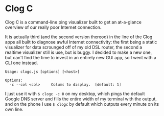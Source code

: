 # Clog C

Clog C is a command-line ping visualizer built to get an at-a-glance overview of our really poor Internet connection.

It is actually third (and the second version thereod) in the line of the Clog apps all built to diagnose awful Internet connectivity: the first being a static visualizer for data scrounged off of my old DSL router, the second a realtime visualizer still is use, but is buggy. I decided to make a new one, but can't find the time to invest in an entirely new GUI app, so I went with a CLI one instead.

```
Usage: clogc.js [options] [<host>]

Options:
  -c --col <col>     Colums to display.  [default: 1]
```

I just use it with `$ clogc -c 0` on my desktop, which pings the default Google DNS server and fills the entire width of my terminal with the output, and on the phone I use `$ clogc` by default which outputs every minute on its own line.

